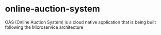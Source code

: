 # online-auction-system
OAS (Online Auction System) is a cloud native application that is being built following the Microservice architecture
